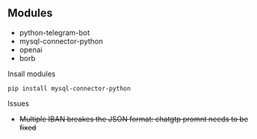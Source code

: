 Modules
-
- python-telegram-bot
- mysql-connector-python
- openai
- borb

Insall modules
```
pip install mysql-connector-python
```

Issues

- ~~Multiple IBAN breakes the JSON format: chatgtp promnt needs to be fixed~~